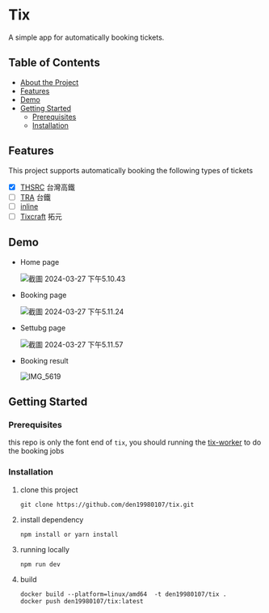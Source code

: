 # Tix

A simple app for automatically booking tickets.

## Table of Contents

- [About the Project](#about-the-project)
- [Features](#features)
- [Demo](#demo)
- [Getting Started](#getting-started)
  - [Prerequisites](#prerequisites)
  - [Installation](#installation)

## Features

This project supports automatically booking the following types of tickets

- [x] [THSRC](https://www.thsrc.com.tw/) 台灣高鐵
- [ ] [TRA](https://www.railway.gov.tw/tra-tip-web/tip) 台鐵
- [ ] [inline](https://inline.app/)
- [ ] [Tixcraft](https://tixcraft.com/) 拓元

## Demo

* Home page

  ![截圖 2024-03-27 下午5.10.43](https://i.imgur.com/pmepya5.png)

* Booking page

  ![截圖 2024-03-27 下午5.11.24](https://i.imgur.com/WvBsDun.png)

* Settubg page

  ![截圖 2024-03-27 下午5.11.57](https://i.imgur.com/SaS5APi.png)

* Booking result

  ![IMG_5619](https://i.imgur.com/U4ALDNO.png)

## Getting Started

### Prerequisites

this repo is only the font end of `tix`, you should running the [tix-worker](https://github.com/den19980107/tix-worker) to do the booking jobs

### Installation

1. clone this project

   ```shell
   git clone https://github.com/den19980107/tix.git
   ```

2. install dependency

   ```shell
   npm install or yarn install
   ```

3. running locally

   ```shell
   npm run dev
   ```

4. build

   ```shell
   docker build --platform=linux/amd64  -t den19980107/tix .
   docker push den19980107/tix:latest
   ```

###
